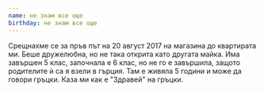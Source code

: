```yaml
---
name: не знам все още
birthday: не знам все още
---
```

Срещнахме се за пръв път на 20 август 2017 на магазина до квартирата ми. Беше дружелюбна, но не така открита като другата майка. Има завършен 5 клас, започнала е 6 клас, но не го е завършила, защото родителите ѝ са я взели в гърция. Там е живяла 5 години и може да говори гръцки. Каза ми как е "Здравей" на гръцки.

